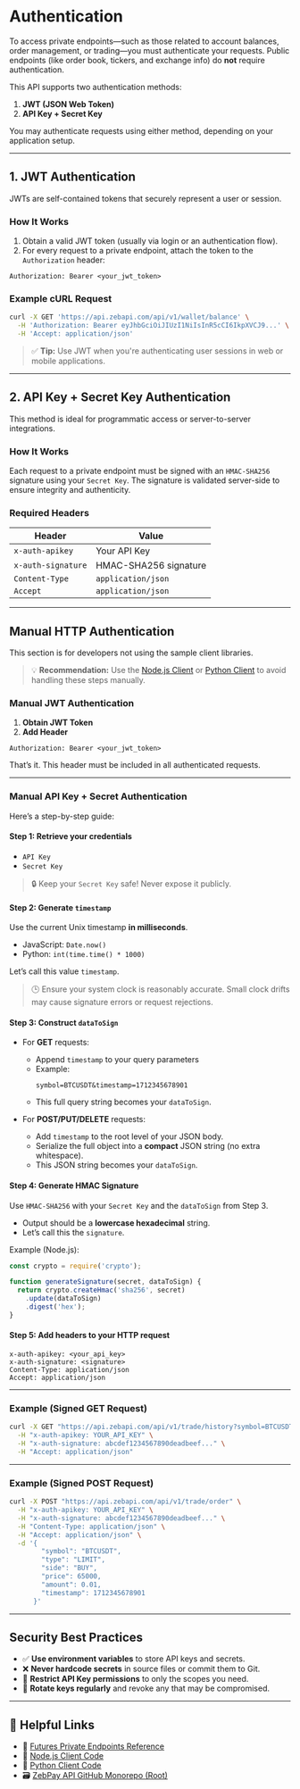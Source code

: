 # Authentication

To access private endpoints—such as those related to account balances, order management, or trading—you must authenticate your requests. Public endpoints (like order book, tickers, and exchange info) do **not** require authentication.

This API supports two authentication methods:

1. **JWT (JSON Web Token)**
2. **API Key + Secret Key**

You may authenticate requests using either method, depending on your application setup.

---

## 1. JWT Authentication

JWTs are self-contained tokens that securely represent a user or session.

### How It Works

1. Obtain a valid JWT token (usually via login or an authentication flow).
2. For every request to a private endpoint, attach the token to the `Authorization` header:

```http
Authorization: Bearer <your_jwt_token>
```

### Example cURL Request

```bash
curl -X GET 'https://api.zebapi.com/api/v1/wallet/balance' \
  -H 'Authorization: Bearer eyJhbGciOiJIUzI1NiIsInR5cCI6IkpXVCJ9...' \
  -H 'Accept: application/json'
```

> ✅ **Tip:** Use JWT when you're authenticating user sessions in web or mobile applications.

---

## 2. API Key + Secret Key Authentication

This method is ideal for programmatic access or server-to-server integrations.

### How It Works

Each request to a private endpoint must be signed with an `HMAC-SHA256` signature using your `Secret Key`. The signature is validated server-side to ensure integrity and authenticity.

### Required Headers

| Header              | Value                             |
|---------------------|------------------------------------|
| `x-auth-apikey`     | Your API Key                       |
| `x-auth-signature`  | HMAC-SHA256 signature              |
| `Content-Type`      | `application/json`                 |
| `Accept`            | `application/json`                 |

---

## Manual HTTP Authentication

This section is for developers not using the sample client libraries.

> 💡 **Recommendation:** Use the [Node.js Client](https://github.com/zebpay/zebpay-api-references/tree/main/futures/clients/rest-http/node) or [Python Client](https://github.com/zebpay/zebpay-api-references/tree/main/futures/clients/rest-http/python) to avoid handling these steps manually.

### Manual JWT Authentication

1. **Obtain JWT Token**
2. **Add Header**

```http
Authorization: Bearer <your_jwt_token>
```

That’s it. This header must be included in all authenticated requests.

---

### Manual API Key + Secret Authentication

Here’s a step-by-step guide:

#### Step 1: Retrieve your credentials
- `API Key`
- `Secret Key`

> 🔒 Keep your `Secret Key` safe! Never expose it publicly.

#### Step 2: Generate `timestamp`

Use the current Unix timestamp **in milliseconds**.

- JavaScript: ``Date.now()``
- Python: ``int(time.time() * 1000)``

Let’s call this value `timestamp`.

> 🕒 Ensure your system clock is reasonably accurate. Small clock drifts may cause signature errors or request rejections.

#### Step 3: Construct `dataToSign`

- For **GET** requests:
    - Append `timestamp` to your query parameters
    - Example:
      ```
      symbol=BTCUSDT&timestamp=1712345678901
      ```
    - This full query string becomes your `dataToSign`.

- For **POST/PUT/DELETE** requests:
    - Add `timestamp` to the root level of your JSON body.
    - Serialize the full object into a **compact** JSON string (no extra whitespace).
    - This JSON string becomes your `dataToSign`.

#### Step 4: Generate HMAC Signature

Use `HMAC-SHA256` with your `Secret Key` and the `dataToSign` from Step 3.

- Output should be a **lowercase hexadecimal** string.
- Let’s call this the `signature`.

Example (Node.js):

```js
const crypto = require('crypto');

function generateSignature(secret, dataToSign) {
  return crypto.createHmac('sha256', secret)
    .update(dataToSign)
    .digest('hex');
}
```

#### Step 5: Add headers to your HTTP request

```http
x-auth-apikey: <your_api_key>
x-auth-signature: <signature>
Content-Type: application/json
Accept: application/json
```

---

### Example (Signed GET Request)

```bash
curl -X GET "https://api.zebapi.com/api/v1/trade/history?symbol=BTCUSDT&timestamp=1712345678901" \
  -H "x-auth-apikey: YOUR_API_KEY" \
  -H "x-auth-signature: abcdef1234567890deadbeef..." \
  -H "Accept: application/json"
```

---

### Example (Signed POST Request)

```bash
curl -X POST "https://api.zebapi.com/api/v1/trade/order" \
  -H "x-auth-apikey: YOUR_API_KEY" \
  -H "x-auth-signature: abcdef1234567890deadbeef..." \
  -H "Content-Type: application/json" \
  -H "Accept: application/json" \
  -d '{
        "symbol": "BTCUSDT",
        "type": "LIMIT",
        "side": "BUY",
        "price": 65000,
        "amount": 0.01,
        "timestamp": 1712345678901
      }'
```

---

## Security Best Practices

- ✅ **Use environment variables** to store API keys and secrets.
- ❌ **Never hardcode secrets** in source files or commit them to Git.
- 🔐 **Restrict API Key permissions** to only the scopes you need.
- 🔄 **Rotate keys regularly** and revoke any that may be compromised.

---

## 🔗 Helpful Links

- 📘 [Futures Private Endpoints Reference](https://github.com/zebpay/zebpay-api-references/tree/main/futures/api-reference/private-endpoints)
- 🧪 [Node.js Client Code](https://github.com/zebpay/zebpay-api-references/tree/main/futures/clients/rest-http/node)
- 🧪 [Python Client Code](https://github.com/zebpay/zebpay-api-references/tree/main/futures/clients/rest-http/python)
- 🗃️ [ZebPay API GitHub Monorepo (Root)](https://github.com/zebpay/zebpay-api-references/)
